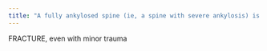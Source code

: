 ```yaml
---
title: "A fully ankylosed spine (ie, a spine with severe ankylosis) is at very high risk of this"
---
```

FRACTURE, even with minor trauma

